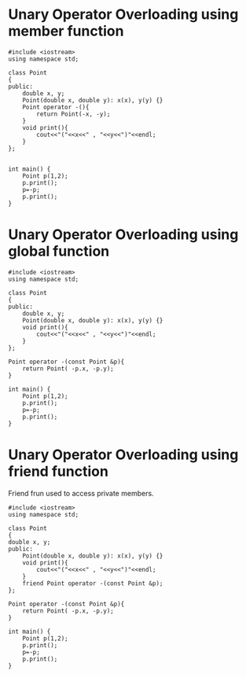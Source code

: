 # Unary Operator Overloading using member function

```
#include <iostream>
using namespace std;

class Point
{
public:
    double x, y;
    Point(double x, double y): x(x), y(y) {}
    Point operator -(){
        return Point(-x, -y);
    }
    void print(){
        cout<<"("<<x<<" , "<<y<<")"<<endl;
    }
};


int main() {
    Point p(1,2);
    p.print();
    p=-p;
    p.print();
}
```


# Unary Operator Overloading using  global function

```
#include <iostream>
using namespace std;

class Point
{
public:
    double x, y;
    Point(double x, double y): x(x), y(y) {}
    void print(){
        cout<<"("<<x<<" , "<<y<<")"<<endl;
    }
};

Point operator -(const Point &p){
    return Point( -p.x, -p.y);
}

int main() {
    Point p(1,2);
    p.print();
    p=-p;
    p.print();
}
```

# Unary Operator Overloading using friend function
Friend frun used to access private members.

```
#include <iostream>
using namespace std;

class Point
{
double x, y;
public:
    Point(double x, double y): x(x), y(y) {}
    void print(){
        cout<<"("<<x<<" , "<<y<<")"<<endl;
    }
    friend Point operator -(const Point &p);
};

Point operator -(const Point &p){
    return Point( -p.x, -p.y);
}

int main() {
    Point p(1,2);
    p.print();
    p=-p;
    p.print();
}
```
